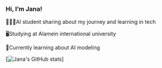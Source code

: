### Hi, I’m Jana!

👩🏽‍💻AI student sharing about my journey and learning in tech

🖥️Studying at Alamein international university

🤖Currently learning about AI modeling

[![Jana's GitHub stats](https://github-readme-stats.vercel.app/api?username=jana-hegazy&show_icons=true&theme=dracula&hide_rank=false)]
